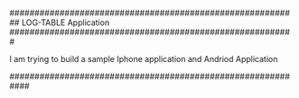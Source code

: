 ##########################################################
LOG-TABLE Application
#########################################################

I am trying to build a sample Iphone application and Andriod Application

############################################################
